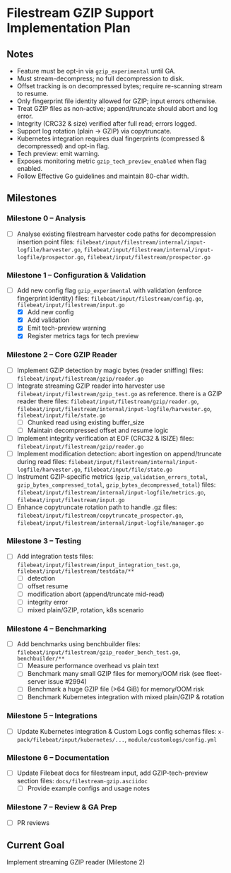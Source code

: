# Filestream GZIP Support Implementation Plan

## Notes
- Feature must be opt-in via `gzip_experimental` until GA.
- Must stream-decompress; no full decompression to disk.
- Offset tracking is on decompressed bytes; require re-scanning stream to resume.
- Only fingerprint file identity allowed for GZIP; input errors otherwise.
- Treat GZIP files as non-active; append/truncate should abort and log error.
- Integrity (CRC32 & size) verified after full read; errors logged.
- Support log rotation (plain -> GZIP) via copytruncate.
- Kubernetes integration requires dual fingerprints (compressed & decompressed) and opt-in flag.
- Tech preview: emit warning.
- Exposes monitoring metric `gzip_tech_preview_enabled` when flag enabled.
- Follow Effective Go guidelines and maintain 80-char width.

## Milestones

### Milestone 0 – Analysis
- [ ] Analyse existing filestream harvester code paths for decompression insertion point
  files: `filebeat/input/filestream/internal/input-logfile/harvester.go`,
  `filebeat/input/filestream/internal/input-logfile/prospector.go`,
  `filebeat/input/filestream/prospector.go`

### Milestone 1 – Configuration & Validation
- [ ] Add new config flag `gzip_experimental` with validation (enforce fingerprint identity)
  files: `filebeat/input/filestream/config.go`,
  `filebeat/input/filestream/input.go`
    - [x] Add new config
    - [x] Add validation
    - [x] Emit tech-preview warning
    - [x] Register metrics tags for tech preview

### Milestone 2 – Core GZIP Reader
- [ ] Implement GZIP detection by magic bytes (reader sniffing)
  files: `filebeat/input/filestream/gzip/reader.go`
- [ ] Integrate streaming GZIP reader into harvester
  use `filebeat/input/filestream/gzip_test.go` as reference. there is a GZIP reader there
  files: `filebeat/input/filestream/gzip/reader.go`,
  `filebeat/input/filestream/internal/input-logfile/harvester.go`,
  `filebeat/input/file/state.go`
    - [ ] Chunked read using existing buffer_size
    - [ ] Maintain decompressed offset and resume logic
- [ ] Implement integrity verification at EOF (CRC32 & ISIZE)
  files: `filebeat/input/filestream/gzip/reader.go`
- [ ] Implement modification detection: abort ingestion on append/truncate during read
  files: `filebeat/input/filestream/internal/input-logfile/harvester.go`,
  `filebeat/input/file/state.go`
- [ ] Instrument GZIP-specific metrics (`gzip_validation_errors_total`, `gzip_bytes_compressed_total`, `gzip_bytes_decompressed_total`)
  files: `filebeat/input/filestream/internal/input-logfile/metrics.go`,
  `filebeat/input/filestream/input.go`
- [ ] Enhance copytruncate rotation path to handle .gz
  files: `filebeat/input/filestream/copytruncate_prospector.go`,
  `filebeat/input/filestream/internal/input-logfile/manager.go`

### Milestone 3 – Testing
- [ ] Add integration tests
  files: `filebeat/input/filestream/input_integration_test.go`,
  `filebeat/input/filestream/testdata/**`
    - [ ] detection
    - [ ] offset resume
    - [ ] modification abort (append/truncate mid-read)
    - [ ] integrity error
    - [ ] mixed plain/GZIP, rotation, k8s scenario

### Milestone 4 – Benchmarking
- [ ] Add benchmarks using benchbuilder
  files: `filebeat/input/filestream/gzip_reader_bench_test.go`,
  `benchbuilder/**`
    - [ ] Measure performance overhead vs plain text
    - [ ] Benchmark many small GZIP files for memory/OOM risk (see fleet-server issue #2994)
    - [ ] Benchmark a huge GZIP file (>64 GiB) for memory/OOM risk
    - [ ] Benchmark Kubernetes integration with mixed plain/GZIP & rotation

### Milestone 5 – Integrations
- [ ] Update Kubernetes integration & Custom Logs config schemas
  files: `x-pack/filebeat/input/kubernetes/...`,
  `module/customlogs/config.yml`

### Milestone 6 – Documentation
- [ ] Update Filebeat docs for filestream input, add GZIP-tech-preview section
  files: `docs/filestream-gzip.asciidoc`
    - [ ] Provide example configs and usage notes

### Milestone 7 – Review & GA Prep
- [ ] PR reviews

## Current Goal
Implement streaming GZIP reader (Milestone 2)

